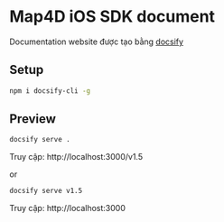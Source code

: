 # Map4D iOS SDK document

Documentation website được tạo bằng [docsify](https://docsify.js.org/)

## Setup

```bash
npm i docsify-cli -g
```

## Preview

```bash
docsify serve .
```

Truy cập: http://localhost:3000/v1.5

or

```bash
docsify serve v1.5
```

Truy cập: http://localhost:3000